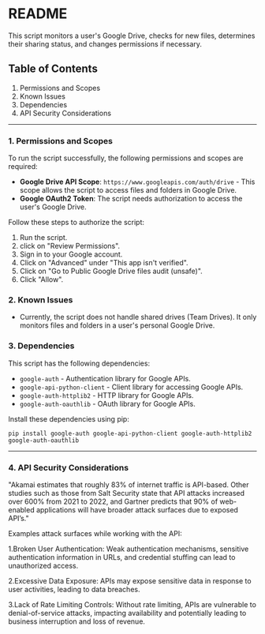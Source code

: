 # README

This script monitors a user's Google Drive, checks for new files, determines their sharing status, and changes permissions if necessary.

## Table of Contents
1. Permissions and Scopes
2. Known Issues
3. Dependencies
4. API Security Considerations

---

### 1. Permissions and Scopes

To run the script successfully, the following permissions and scopes are required:

- **Google Drive API Scope**: `https://www.googleapis.com/auth/drive` - This scope allows the script to access files and folders in Google Drive.
- **Google OAuth2 Token**: The script needs authorization to access the user's Google Drive. 

Follow these steps to authorize the script:
1. Run the script.
2. click on "Review Permissions".
3. Sign in to your Google account.
4. Click on "Advanced" under "This app isn't verified".
5. Click on "Go to Public Google Drive files audit (unsafe)".
6. Click "Allow".

### 2. Known Issues

- Currently, the script does not handle shared drives (Team Drives). It only monitors files and folders in a user's personal Google Drive.

### 3. Dependencies

This script has the following dependencies:
- `google-auth` - Authentication library for Google APIs.
- `google-api-python-client` - Client library for accessing Google APIs.
- `google-auth-httplib2` - HTTP library for Google APIs.
- `google-auth-oauthlib` - OAuth library for Google APIs.

Install these dependencies using pip:
```
pip install google-auth google-api-python-client google-auth-httplib2 google-auth-oauthlib
```

---
### 4. API Security Considerations

"Akamai estimates that roughly 83% of internet traffic is API-based. 
Other studies such as those from Salt Security state that API attacks increased over 600% from 2021 to 2022, and Gartner predicts that 90% of web-enabled applications will have broader attack surfaces due to exposed API’s."

Examples attack surfaces while working with the API:

1.Broken User Authentication: Weak authentication mechanisms, sensitive authentication information in URLs, and credential stuffing can lead to unauthorized access.

2.Excessive Data Exposure: APIs may expose sensitive data in response to user activities, leading to data breaches.

3.Lack of Rate Limiting Controls: Without rate limiting, APIs are vulnerable to denial-of-service attacks, impacting availability and potentially leading to business interruption and loss of revenue.
